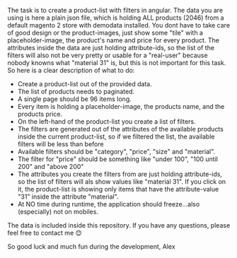 The task is to create a product-list with filters in angular. The data you are
using is here a plain json file, which is holding ALL products (2046) from a
default magento 2 store with demodata installed. You dont have to take care of
good design or the product-images, just show some "tile" with a
placeholder-image, the product's name and price for every product.
The attributes inside the data are just holding attribute-ids, so the list of
the filters will also not be very pretty or usable for a "real-user" because
nobody knowns what "material 31" is, but this is not important for this task.
So here is a clear description of what to do:

- Create a product-list out of the provided data.
- The list of products needs to paginated.
- A single page should be 96 items long.
- Every item is holding a placeholder-image, the products name, and the products
  price.
- On the left-hand of the product-list you create a list of filters.
- The filters are generated out of the attributes of the available products
  inside the current product-list, so if we filtered the list, the available
  filters will be less than before
- Available filters should be "category", "price", "size" and "material".
- The filter for "price" should be something like "under 100", "100 until 200"
  and "above 200"
- The attributes you create the filters from are just holding attribute-ids,
  so the list of filters will als show values like "material 31". If you click
  on it, the product-list is showing only items that have the attribute-value
  "31" inside the attribute "material".
- At NO time during runtime, the application should freeze...also (especially)
  not on mobiles.

The data is included inside this repository. If you have any questions,
please feel free to contact me 😊

So good luck and much fun during the development,
Alex
